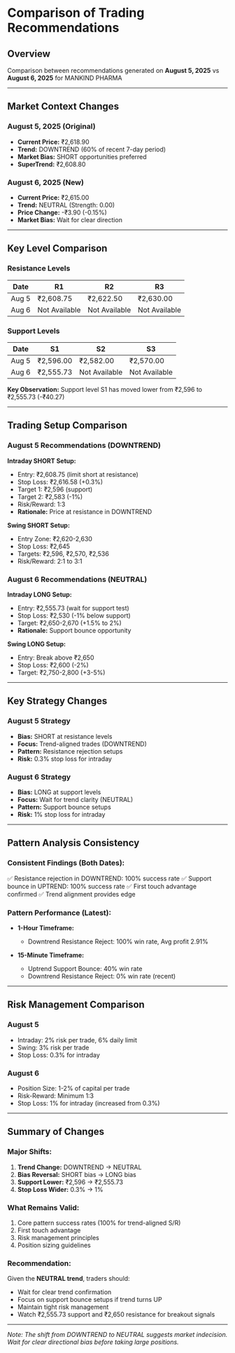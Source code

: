 # Comparison of Trading Recommendations

## Overview
Comparison between recommendations generated on **August 5, 2025** vs **August 6, 2025** for MANKIND PHARMA

---

## Market Context Changes

### August 5, 2025 (Original)
- **Current Price:** ₹2,618.90
- **Trend:** DOWNTREND (60% of recent 7-day period)
- **Market Bias:** SHORT opportunities preferred
- **SuperTrend:** ₹2,608.80

### August 6, 2025 (New)
- **Current Price:** ₹2,615.00
- **Trend:** NEUTRAL (Strength: 0.00)
- **Price Change:** -₹3.90 (-0.15%)
- **Market Bias:** Wait for clear direction

---

## Key Level Comparison

### Resistance Levels
| Date | R1 | R2 | R3 |
|------|----|----|-----|
| Aug 5 | ₹2,608.75 | ₹2,622.50 | ₹2,630.00 |
| Aug 6 | Not Available | Not Available | Not Available |

### Support Levels
| Date | S1 | S2 | S3 |
|------|----|----|-----|
| Aug 5 | ₹2,596.00 | ₹2,582.00 | ₹2,570.00 |
| Aug 6 | ₹2,555.73 | Not Available | Not Available |

**Key Observation:** Support level S1 has moved lower from ₹2,596 to ₹2,555.73 (-₹40.27)

---

## Trading Setup Comparison

### August 5 Recommendations (DOWNTREND)

**Intraday SHORT Setup:**
- Entry: ₹2,608.75 (limit short at resistance)
- Stop Loss: ₹2,616.58 (+0.3%)
- Target 1: ₹2,596 (support)
- Target 2: ₹2,583 (-1%)
- Risk/Reward: 1:3
- **Rationale:** Price at resistance in DOWNTREND

**Swing SHORT Setup:**
- Entry Zone: ₹2,620-2,630
- Stop Loss: ₹2,645
- Targets: ₹2,596, ₹2,570, ₹2,536
- Risk/Reward: 2:1 to 3:1

### August 6 Recommendations (NEUTRAL)

**Intraday LONG Setup:**
- Entry: ₹2,555.73 (wait for support test)
- Stop Loss: ₹2,530 (-1% below support)
- Target: ₹2,650-2,670 (+1.5% to 2%)
- **Rationale:** Support bounce opportunity

**Swing LONG Setup:**
- Entry: Break above ₹2,650
- Stop Loss: ₹2,600 (-2%)
- Target: ₹2,750-2,800 (+3-5%)

---

## Key Strategy Changes

### August 5 Strategy
- **Bias:** SHORT at resistance levels
- **Focus:** Trend-aligned trades (DOWNTREND)
- **Pattern:** Resistance rejection setups
- **Risk:** 0.3% stop loss for intraday

### August 6 Strategy
- **Bias:** LONG at support levels
- **Focus:** Wait for trend clarity (NEUTRAL)
- **Pattern:** Support bounce setups
- **Risk:** 1% stop loss for intraday

---

## Pattern Analysis Consistency

### Consistent Findings (Both Dates):
✅ Resistance rejection in DOWNTREND: 100% success rate
✅ Support bounce in UPTREND: 100% success rate
✅ First touch advantage confirmed
✅ Trend alignment provides edge

### Pattern Performance (Latest):
- **1-Hour Timeframe:**
  - Downtrend Resistance Reject: 100% win rate, Avg profit 2.91%
  
- **15-Minute Timeframe:**
  - Uptrend Support Bounce: 40% win rate
  - Downtrend Resistance Reject: 0% win rate (recent)

---

## Risk Management Comparison

### August 5
- Intraday: 2% risk per trade, 6% daily limit
- Swing: 3% risk per trade
- Stop Loss: 0.3% for intraday

### August 6
- Position Size: 1-2% of capital per trade
- Risk-Reward: Minimum 1:3
- Stop Loss: 1% for intraday (increased from 0.3%)

---

## Summary of Changes

### Major Shifts:
1. **Trend Change:** DOWNTREND → NEUTRAL
2. **Bias Reversal:** SHORT bias → LONG bias
3. **Support Lower:** ₹2,596 → ₹2,555.73
4. **Stop Loss Wider:** 0.3% → 1%

### What Remains Valid:
1. Core pattern success rates (100% for trend-aligned S/R)
2. First touch advantage
3. Risk management principles
4. Position sizing guidelines

### Recommendation:
Given the **NEUTRAL trend**, traders should:
- Wait for clear trend confirmation
- Focus on support bounce setups if trend turns UP
- Maintain tight risk management
- Watch ₹2,555.73 support and ₹2,650 resistance for breakout signals

---

*Note: The shift from DOWNTREND to NEUTRAL suggests market indecision. Wait for clear directional bias before taking large positions.*